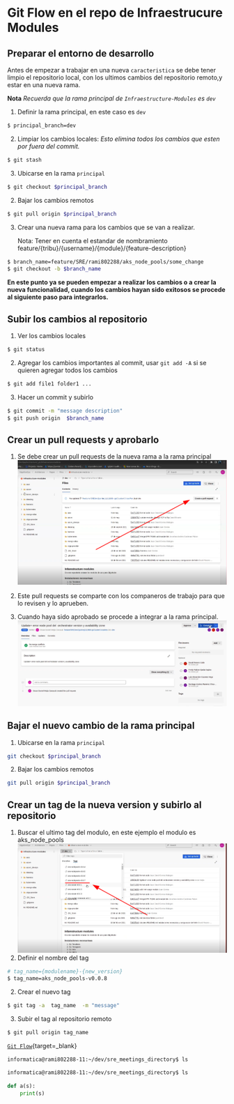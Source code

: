 # Git Flow en el repo de Infraestrucure Modules

## Preparar el entorno de desarrollo
Antes de empezar a trabajar en una nueva `caracteristica` se debe tener  limpio el repositorio local, con los ultimos cambios del repositorio remoto,y estar en una nueva rama.

**Nota** *Recuerda que la rama principal de `Infraestructure-Modules` es `dev`*


1. Definir la rama principal, en este caso es `dev`
```bash 
$ principal_branch=dev 
```
2. Limpiar los cambios locales: *Esto elimina todos los cambios que esten por fuera del commit.*
```bash
$ git stash
```
3. Ubicarse en la rama `principal`

```bash 
$ git checkout $principal_branch
```
2. Bajar los cambios remotos
```bash
$ git pull origin $principal_branch
```
3. Crear una nueva rama para los cambios que se van a realizar. 

    Nota: Tener en cuenta el estandar de nombramiento
    feature/{tribu}/{username}/{module}/{feature-description}

```bash
$ branch_name=feature/SRE/rami802288/aks_node_pools/some_change
$ git checkout -b $branch_name
```

**En este punto ya se pueden empezar a realizar los cambios o a crear la nueva funcionalidad, cuando los cambios hayan sido exitosos se procede al siguiente paso para integrarlos.**


## Subir los cambios al repositorio


1. Ver los cambios locales
```sh
$ git status 
```
2. Agregar los cambios importantes al commit, usar `git add -A` si se quieren agregar todos los cambios
```sh
$ git add file1 folder1 ...
```
3. Hacer un commit y subirlo
```sh
$ git commit -m "message description"
$ git push origin  $branch_name
```

## Crear un pull requests y aprobarlo
1. Se debe crear un pull requests de la nueva rama a la rama principal
![Pull requests create](../../../img/pull_requests/create.png   )
2. Este pull requests se comparte con los companeros de trabajo para que lo revisen y lo aprueben.

3. Cuando haya sido aprobado se procede a integrar a la rama principal.
![Pull requests complete](../../../img/pull_requests/complete.png   )


## Bajar el nuevo cambio de la rama principal

1. Ubicarse en la rama `principal`
```bash 
git checkout $principal_branch
```
2. Bajar los cambios remotos
```sh
git pull origin $principal_branch
```


## Crear un tag de la nueva version y subirlo al repositorio


1. Buscar el ultimo tag del modulo, en este ejemplo el modulo es aks_node_pools
![Tags last](../../../img/tags/last.png)
2. Definir el nombre del tag
```bash
# tag_name={modulename}-{new_version}
$ tag_name=aks_node_pools-v0.0.8
```
2. Crear el nuevo tag 
```bash 
$ git tag -a  tag_name  -m "message" 
```
3. Subir el tag al repositorio remoto
```bash
$ git pull origin tag_name
```
[`Git Flow`](https://www.youtube.com/watch?v=abtqhoMqCWY){target=_blank}


```console
informatica@rami802288-11:~/dev/sre_meetings_directory$ ls
```
```bash start_symbol=$
informatica@rami802288-11:~/dev/sre_meetings_directory$ ls
```

```py
def a(s):
    print(s)
```